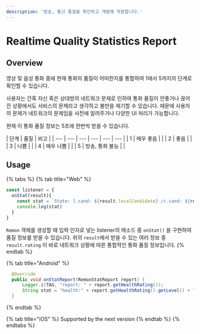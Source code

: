 ```yaml
---
description: '방송, 통신 품질을 확인하고 개발에 적용합니다.'
---
```


# Realtime Quality Statistics Report

## Overview

영상 및 음성 통화 중에 현재 통화의 품질이 어떠한지를 통합하여 1에서 5까지의 단계로 확인할 수 있습니다.

사용자는 간혹 자신 혹은 상대방의 네트워크 문제로 인하여 통화 품질이 안좋거나 끊어진 상황에서도 서비스의 문제라고 생각하고 불만을 제기할 수 있습니다. 때문에 사용자의 문제가 네트워크의 문제임을 사전에 알려주거나 다양한 UI 처리가 가능합니다.

현재 이 통화 품질 정보는 5초에 한번씩 받을 수 있습니다.

| 단계 | 품질 | 비고 |
| --- | --- | --- | --- | --- | --- |
| 1 | 매우 좋음 |  |
| 2 | 좋음 |  |
| 3 | 나쁨 |  |
| 4 | 매우 나쁨 |  |
| 5 | 방송, 통화 불능 |  |

## Usage

{% tabs %}
{% tab title="Web" %}


```javascript
const listener = {
  onStat(result){
    const stat = `State: l.cand: ${result.localCandidate} /r.cand: ${result.remoteCandidate} /l.res: ${result.localFrameWidth} x ${result.localFrameHeight} /r.res: ${result.remoteFrameWidth} ${result.remoteFrameHeight} /l.rate: ${result.localFrameRate} /r.rate: ${result.remoteFrameRate} / Health: ${result.rating}`
    console.log(stat)
  }
}
```

`Remon` 객체를 생성할 때 입력 인자로 넣는 listener의 메소드 중 `onStat()` 을 구현하여 품질 정보를 받을 수 있습니다. 위의 `result`에서 받을 수 있는 여러 정보 중 `result.rating` 이 바로 네트워크 상황에 따른 통합적인 통화 품질 정보입니다.
{% endtab %}

{% tab title="Android" %}
```java
  @Override
  public void onStatReport(RemonStatReport report) {
      Logger.i(TAG, "report: " + report.getHealthRating());
      String stat = "health:" + report.getHealthRating().getLevel() + "\n";
  }
```
{% endtab %}

{% tab title="iOS" %}
Supported by the next version
{% endtab %}
{% endtabs %}




